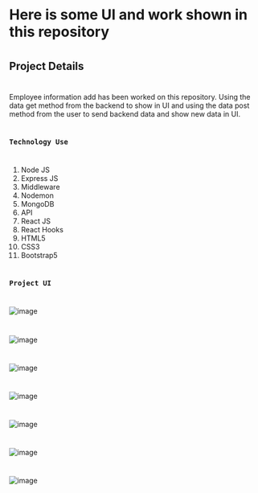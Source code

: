 # Here is some UI and work shown in this repository
#

#
## Project Details
#
Employee information add has been worked on this repository. Using the data get method from the backend to show in UI and using the data post method from the user to send backend data and show new data in UI.
#
### `Technology Use`
#
1. Node JS
2. Express JS
3. Middleware
4. Nodemon
5. MongoDB
6. API
7. React JS
8. React Hooks
9. HTML5
10. CSS3
11. Bootstrap5



#
### `Project UI`
#
![image](https://github.com/DeveloperOmarFaruk/node-react-mongo-crud-employee/assets/75971859/72d1533a-11a3-49a4-8019-a40061cc09fb)
#
![image](https://github.com/DeveloperOmarFaruk/node-react-mongo-crud-employee/assets/75971859/51857166-5f54-40e7-ad5f-9d6024725ef6)
#
![image](https://github.com/DeveloperOmarFaruk/node-react-mongo-crud-employee/assets/75971859/eaa8bca4-020f-4d31-b634-d3e73dafb6fc)
#
![image](https://github.com/DeveloperOmarFaruk/node-react-mongo-crud-employee/assets/75971859/e2661e79-57a8-4a09-a3bc-09464d6dd2cb)
#
![image](https://github.com/DeveloperOmarFaruk/node-react-mongo-crud-employee/assets/75971859/6848d39b-65f1-4c8e-b73d-9edc3de06a50)
#
![image](https://github.com/DeveloperOmarFaruk/node-react-mongo-crud-employee/assets/75971859/e470c494-40b3-4bc1-b4a9-a4329b9baa57)
#
![image](https://github.com/DeveloperOmarFaruk/node-react-mongo-crud-employee/assets/75971859/8dee977a-627f-4111-8a0e-62efdc0a6d6c)
#
